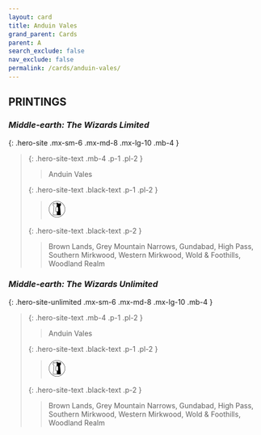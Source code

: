 ```yaml
---
layout: card
title: Anduin Vales
grand_parent: Cards
parent: A
search_exclude: false
nav_exclude: false
permalink: /cards/anduin-vales/
---
```


## PRINTINGS


### _Middle-earth: The Wizards Limited_

{: .hero-site .mx-sm-6 .mx-md-8 .mx-lg-10 .mb-4 }
> {: .hero-site-text .mb-4 .p-1 .pl-2 }
> > <div class="character-card-name">Anduin Vales</div>
>
> {: .hero-site-text .black-text .p-1 .pl-2 }
> > ![](/assets/images/border-land.svg)
>
> {: .hero-site-text .black-text .p-2 }
> > Brown Lands, Grey Mountain Narrows, Gundabad, High Pass, Southern Mirkwood, Western Mirkwood, Wold & Foothills, Woodland Realm 
> 

### _Middle-earth: The Wizards Unlimited_

{: .hero-site-unlimited .mx-sm-6 .mx-md-8 .mx-lg-10 .mb-4 }
> {: .hero-site-text .mb-4 .p-1 .pl-2 }
> > <div class="character-card-name">Anduin Vales</div>
>
> {: .hero-site-text .black-text .p-1 .pl-2 }
> > ![](/assets/images/border-land.svg)
>
> {: .hero-site-text .black-text .p-2 }
> > Brown Lands, Grey Mountain Narrows, Gundabad, High Pass, Southern Mirkwood, Western Mirkwood, Wold & Foothills, Woodland Realm 
> 

